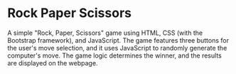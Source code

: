 # Rock Paper Scissors

A simple "Rock, Paper, Scissors" game using HTML, CSS (with the Bootstrap framework), and JavaScript. The game features three buttons for the user's move selection, and it uses JavaScript to randomly generate the computer's move. The game logic determines the winner, and the results are displayed on the webpage. 
